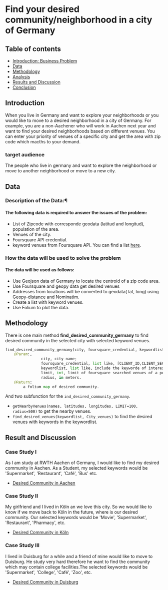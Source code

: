 # Find your desired community/neighborhood in a city of Germany
## Table of contents
* [Introduction: Business Problem](#introduction)
* [Data](#data)
* [Methodology](#methodology)
* [Analysis](#analysis)
* [Results and Discussion](#results)
* [Conclusion](#conclusion)

## Introduction

When you live in Germany and want to explore your neighborhoods or you would like to move to a desired neighborhood in a city of Germany. For example, you are a non-Aachener who will work in Aachen next year and want to find your desired neighborhoods based on different venues. You can enter your priority of venues of a specific city and get the area with zip code which macths to your demand.

### target audience
The people who live in germany and want to explore the neighborhood or move to another neighborhood or move to a new city.


## Data
### Description of the Data:¶

#### The following data is required to answer the issues of the problem:

- List of Zipcode with corresponde geodata (latitud and longitud), population of the area.
- Venues of the city.
- Foursquare API credential.
- keyword venues from Foursquare API. You can find a list [here](https://developer.foursquare.com/docs/build-with-foursquare/categories/).

### How the data will be used to solve the problem

#### The data will be used as follows:

- Use Geojson data of Germany to locate the centroid of a zip code area.
- Use Foursquare and geopy data get desired venues
- Addresses from locations will be converted to geodata( lat, long) using Geopy-distance and Nominatim.
- Create a list with keyword venues. 
- Use Folium to plot the data.

## Methodology <a name="methodology"></a>
There is one main method **find_desired_community_germany** to find desired community in the selected city with selected keyword venues.
```python
find_desired_community_germany(city, foursquare_credential, keywordlist,limit=100, radius=500)
    @Param:,
                city, city name;
                foursquare_credential, list like, [CLIENT_ID,CLIENT_SECRET];
                keywordlist, list like, include the keyworde of interested venues, such as Supermarket, Bus Stop;
                limit, int, limit of foursquare searched venues of a point;
                radius, in meters.
    @Return:
        a folium map of desired community. 
```
And two subfunction for the `ind_desired_community_germany`.
- `getNearbyVenues(names, latitudes, longitudes, LIMIT=100, radius=500)` to get the nearby venues.
- `find_desired_venues(keywordlist, City_venues)` to find the desired venues with keywords in the keywordlist.

## Result and Discussion <a name="results"></a>

### Case Study I
As I am study at RWTH Aachen of Germany, I would like to find my desired community in Aachen. As a Student, my selected keywords would be 'Supermarket', 'Restaurant', 'Café', 'Bus' etc.
- [Desired Community in Aachen](https://nbviewer.jupyter.org/github/RuikunLi/Capstone_Coursera/blob/master/project/results/Aachen_desired_community.html)
### Case Study II
My girlfriend and I lived in Köln an we love this city. So we would like to know if we move back to Köln in the future, where is our desired community. Our selected keywords would be 'Movie', 'Supermarket', 'Restaurant', 'Pharmacy', etc.
- [Desired Community in Köln](https://nbviewer.jupyter.org/github/RuikunLi/Capstone_Coursera/blob/master/project/results/K%C3%B6ln_desired_community.html)

### Case Study III
I lived in Duisburg for a while and a friend of mine would like to move to Duisburg. He study very hard therefore he want to find the community which may contain college facilities.The selected keywords would be 'Supermarket', 'College', 'Café', 'Zoo', etc.
- [Desired Community in Duisburg](https://nbviewer.jupyter.org/github/RuikunLi/Capstone_Coursera/blob/master/project/results/duisburg_desired_community.html)

